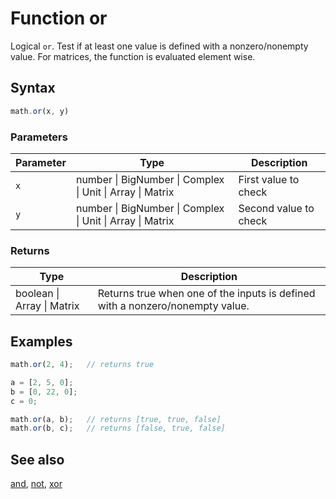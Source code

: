 # Function or

Logical `or`. Test if at least one value is defined with a nonzero/nonempty value.
For matrices, the function is evaluated element wise.


## Syntax

```js
math.or(x, y)
```

### Parameters

Parameter | Type | Description
--------- | ---- | -----------
`x` | number &#124; BigNumber &#124; Complex &#124; Unit &#124; Array &#124; Matrix | First value to check
`y` | number &#124; BigNumber &#124; Complex &#124; Unit &#124; Array &#124; Matrix | Second value to check

### Returns

Type | Description
---- | -----------
boolean &#124; Array &#124; Matrix |  Returns true when one of the inputs is defined with a nonzero/nonempty value.


## Examples

```js
math.or(2, 4);   // returns true

a = [2, 5, 0];
b = [0, 22, 0];
c = 0;

math.or(a, b);   // returns [true, true, false]
math.or(b, c);   // returns [false, true, false]
```


## See also

[and](and.md),
[not](not.md),
[xor](xor.md)


<!-- Note: This file is automatically generated from source code comments. Changes made in this file will be overridden. -->
